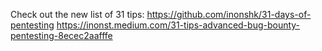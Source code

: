Check out the new list of 31 tips:
https://github.com/inonshk/31-days-of-pentesting
https://inonst.medium.com/31-tips-advanced-bug-bounty-pentesting-8ecec2aafffe
